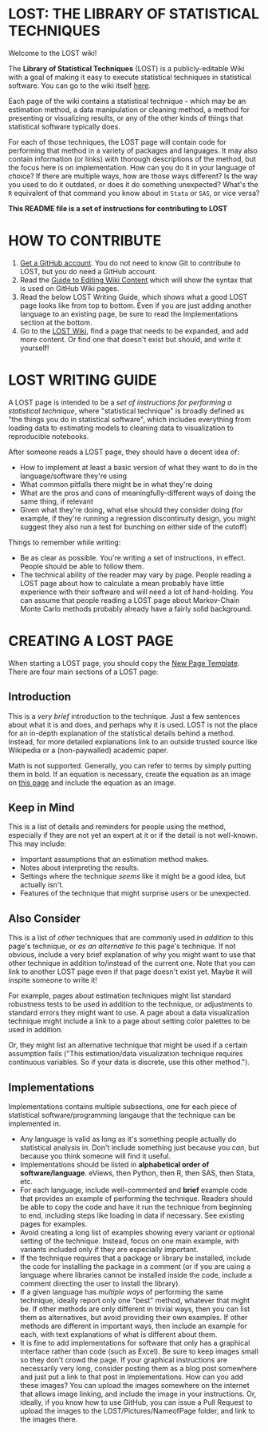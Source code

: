 # LOST: THE LIBRARY OF STATISTICAL TECHNIQUES

Welcome to the LOST wiki!

The **Library of Statistical Techniques** (LOST) is a publicly-editable Wiki with a goal of making it easy to execute statistical techniques in statistical software. You can go to the wiki itself [here](https://github.com/NickCH-K/LOST/wiki).

Each page of the wiki contains a statistical technique - which may be an estimation method, a data manipulation or cleaning method, a method for presenting or visualizing results, or any of the other kinds of things that statistical software typically does.

For each of those techniques, the LOST page will contain code for performing that method in a variety of packages and languages. It may also contain information (or links) with thorough descriptions of the method, but the focus here is on implementation. How can you do it in your language of choice? If there are multiple ways, how are those ways different? Is the way you used to do it outdated, or does it do something unexpected? What's the `R` equivalent of that command you know about in `Stata` or `SAS`, or vice versa?

**This README file is a set of instructions for contributing to LOST**

# HOW TO CONTRIBUTE

1. [Get a GitHub account](https://github.com/join). You do not need to know Git to contribute to LOST, but you do need a GitHub account.
2. Read the [Guide to Editing Wiki Content](https://help.github.com/en/articles/editing-wiki-content) which will show the syntax that is used on GitHub Wiki pages.
3. Read the below LOST Writing Guide, which shows what a good LOST page looks like from top to bottom. Even if you are just adding another language to an existing page, be sure to read the Implementations section at the bottom.
4. Go to the [LOST Wiki](https://github.com/NickCH-K/LOST/wiki), find a page that needs to be expanded, and add more content. Or find one that doesn't exist but should, and write it yourself!

# LOST WRITING GUIDE

A LOST page is intended to be a *set of instructions for performing a statistical technique*, where "statistical technique" is broadly defined as "the things you do in statistical software", which includes everything from loading data to estimating models to cleaning data to visualization to reproducible notebooks.

After someone reads a LOST page, they should have a decent idea of:

- How to implement at least a basic version of what they want to do in the language/software they're using
- What common pitfalls there might be in what they're doing
- What are the pros and cons of meaningfully-different ways of doing the same thing, if relevant
- Given what they're doing, what else should they consider doing (for example, if they're running a regression discontinuity design, you might suggest they also run a test for bunching on either side of the cutoff)

Things to remember while writing:

- Be as clear as possible. You're writing a set of instructions, in effect. People should be able to follow them.
- The technical ability of the reader may vary by page. People reading a LOST page about how to calculate a mean probably have little experience with their software and will need a lot of hand-holding. You can assume that people reading a LOST page about Markov-Chain Monte Carlo methods probably already have a fairly solid background.

# CREATING A LOST PAGE

When starting a LOST page, you should copy the [New Page Template](https://github.com/NickCH-K/LOST/blob/master/NewPageTemplate). There are four main sections of a LOST page:

## Introduction

This is a *very brief* introduction to the technique. Just a few sentences about what it is and does, and perhaps why it is used. LOST is not the place for an in-depth explanation of the statistical details behind a method. Instead, for more detailed explanations link to an outside trusted source like Wikipedia or a (non-paywalled) academic paper.

Math is not supported. Generally, you can refer to terms by simply putting them in bold. If an equation is necessary, create the equation as an image on [this page](https://www.codecogs.com/latex/eqneditor.php) and include the equation as an image.

## Keep in Mind

This is a list of details and reminders for people using the method, especially if they are not yet an expert at it or if the detail is not well-known. This may include:

- Important assumptions that an estimation method makes.
- Notes about interpreting the results.
- Settings where the technique *seems* like it might be a good idea, but actually isn't.
- Features of the technique that might surprise users or be unexpected.

## Also Consider

This is a list of *other* techniques that are commonly used *in addition to* this page's technique, or *as an alternative to* this page's technique. If not obvious, include a very brief explanation of why you might want to use that other technique in addition to/instead of the current one. Note that you can link to another LOST page even if that page doesn't exist yet. Maybe it will inspite someone to write it!

For example, pages about estimation techniques might list standard robustness tests to be used in addition to the technique, or adjustments to standard errors they might want to use. A page about a data visualization technique might include a link to a page about setting color palettes to be used in addition.

Or, they might list an alternative technique that might be used if a certain assumption fails ("This estimation/data visualization technique requires continuous variables. So if your data is discrete, use this other method.").

## Implementations

Implementations contains multiple subsections, one for each piece of statistical software/programming langauge that the technique can be implemented in. 

- Any language is valid as long as it's something people actually do statistical analysis in. Don't include something just because you *can*, but because you think someone will find it useful.
- Implementations should be listed in **alphabetical order of software/language**. eViews, then Python, then R, then SAS, then Stata, etc.
- For each language, include well-commented and **brief** example code that provides an example of performing the technique. Readers should be able to copy the code and have it run the technique from beginning to end, including steps like loading in data if necessary. See existing pages for examples.
- Avoid creating a long list of examples showing every variant or optional setting of the technique. Instead, focus on one main example, with variants included only if they are especially important.
- If the technique requires that a package or library be installed, include the code for installing the package in a comment (or if you are using a language where libraries cannot be installed inside the code, include a comment directing the user to install the library).
- If a given language has *multiple ways* of performing the same technique, ideally report only one "best" method, whatever that might be. If other methods are only different in trivial ways, then you can list them as alternatives, but avoid providing their own examples. If other methods are different in important ways, then include an example for each, with text explanations of what is different about them. 
- It is fine to add implementations for software that only has a graphical interface rather than code (such as Excel). Be sure to keep images small so they don't crowd the page. If your graphical instructions are necessarily very long, consider posting them as a blog post somewhere and just put a link to that post in Implementations. How can you add these images? You can upload the images somewhere on the internet that allows image linking, and include the image in your instructions. Or, ideally, if you know how to use GitHub, you can issue a Pull Request to upload the images to the LOST/Pictures/NameofPage folder, and link to the images there. 
